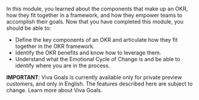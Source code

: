 In this module, you learned about the components that make up an OKR, how they fit together in a framework, and how they empower teams to accomplish their goals. Now that you have completed this module, you should be able to:

- Define the key components of an OKR and articulate how they fit together in the OKR framework.
- Identify the OKR benefits and know how to leverage them.
- Understand what the Emotional Cycle of Change is and be able to identify where you are in the process.

**IMPORTANT**: Viva Goals is currently available only for private preview customers, and only in English. The features described here are subject to change. Learn more about Viva Goals.

